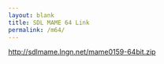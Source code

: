 ```yaml
---
layout: blank
title: SDL MAME 64 Link
permalink: /m64/
---
```

http://sdlmame.lngn.net/mame0159-64bit.zip
